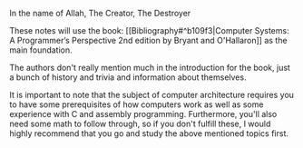 In the name of Allah, The Creator, The Destroyer

These notes will use the book: [[Bibliography#^b109f3|Computer Systems: A Programmer’s Perspective 2nd edition by Bryant and O'Hallaron]] as the main foundation.

The authors don't really mention much in the introduction for the book, just a bunch of history and trivia and information about themselves.

It is important to note that the subject of computer architecture requires you to have some prerequisites of how computers work as well as some experience with C and assembly programming. Furthermore, you'll also need some math to follow through, so if you don't fulfill these, I would highly recommend that you go and study the above mentioned topics first.

